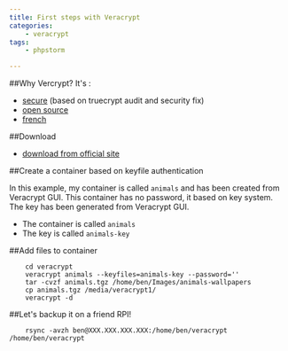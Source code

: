 ```yaml
---
title: First steps with Veracrypt
categories:
    - veracrypt
tags:
    - phpstorm

---
```

##Why Vercrypt?
It's :

- [secure](https://www.nextinpact.com/news/91703-veracrypt-comment-chiffrer-et-cacher-fichiers-disque-dur-externe-ou-clef-usb.htm) (based on truecrypt audit and security fix)
- [open source](https://github.com/veracrypt/VeraCrypt)
- [french](https://www.nextinpact.com/news/91703-veracrypt-comment-chiffrer-et-cacher-fichiers-disque-dur-externe-ou-clef-usb.htm)

##Download

- [download from official site](https://veracrypt.codeplex.com/wikipage?title=Downloads#Title)

##Create a container based on keyfile authentication

In this example, my container is called `animals` and has been created from Veracrypt GUI. 
This container has no password, it based on key system. The key has been generated from Veracrypt GUI.

- The container is called `animals`
- The key is called `animals-key`

##Add files to container

        cd veracrypt
        veracrypt animals --keyfiles=animals-key --password=''
        tar -cvzf animals.tgz /home/ben/Images/animals-wallpapers
        cp animals.tgz /media/veracrypt1/
        veracrypt -d

##Let's backup it on a friend RPI!
        
        rsync -avzh ben@XXX.XXX.XXX.XXX:/home/ben/veracrypt /home/ben/veracrypt        